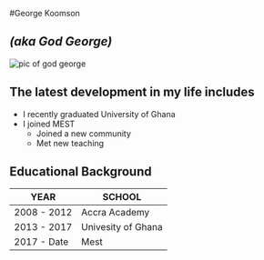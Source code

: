 
#George Koomson
## *(aka God George)*

![pic of god george](https://godgeorge.surge.sh/styles/imgs/Photo0153.jpg)

## The latest development in my life includes

* I recently graduated University of Ghana
* I joined MEST
    - Joined a new community
    - Met new teaching 
   
 
## Educational Background

YEAR | SCHOOL
-----|-------
2008 - 2012 | Accra Academy
2013 - 2017 | Univesity of Ghana
2017 - Date | Mest



